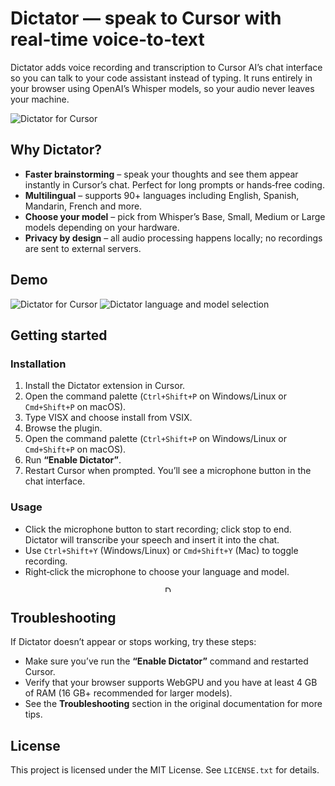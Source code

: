 # Dictator — speak to Cursor with real‑time voice‑to‑text

<p align="right">
<!--<a href="https://www.buymeacoffee.com/echosys" target="_blank"><img src="https://cdn.buymeacoffee.com/buttons/v2/default-blue.png" alt="Buy Me A Coffee" height="40 !mportant"></a>-->
<!--<a href="https://www.paypal.com/donate/?hosted_button_id=QTFKNZEVZDBGY" target="_blank"><img src="https://img.shields.io/badge/Donate-PayPal-blue.svg" alt="Donate via PayPal" height="40 !mportant"></a> -->
</p>

Dictator adds voice recording and transcription to Cursor AI’s chat interface so you can talk to your code assistant instead of typing. It runs entirely in your browser using OpenAI’s Whisper models, so your audio never leaves your machine.

![Dictator for Cursor](https://echosys.dev/images/others/dictator_social_preview.png)

## Why Dictator?

- **Faster brainstorming** – speak your thoughts and see them appear instantly in Cursor’s chat. Perfect for long prompts or hands‑free coding.
- **Multilingual** – supports 90+ languages including English, Spanish, Mandarin, French and more.
- **Choose your model** – pick from Whisper’s Base, Small, Medium or Large models depending on your hardware.
- **Privacy by design** – all audio processing happens locally; no recordings are sent to external servers.

## Demo

![Dictator for Cursor](https://echosys.dev/images/others/Dictator1.png)
![Dictator language and model selection](https://echosys.dev/images/others/Dictator2.png)

## Getting started

### Installation

1. Install the Dictator extension in Cursor.
2. Open the command palette (`Ctrl+Shift+P` on Windows/Linux or `Cmd+Shift+P` on macOS).
3. Type VISX and choose install from VSIX.
4. Browse the plugin.
5. Open the command palette (`Ctrl+Shift+P` on Windows/Linux or `Cmd+Shift+P` on macOS).
6. Run **“Enable Dictator”**.
7. Restart Cursor when prompted. You’ll see a microphone button in the chat interface.

### Usage

- Click the microphone button to start recording; click stop to end. Dictator will transcribe your speech and insert it into the chat.
- Use `Ctrl+Shift+Y` (Windows/Linux) or `Cmd+Shift+Y` (Mac) to toggle recording.
- Right‑click the microphone to choose your language and model.

<p align="center">
<!--<a href="https://www.buymeacoffee.com/echosys" target="_blank"><img src="https://cdn.buymeacoffee.com/buttons/v2/default-blue.png" alt="Buy Me A Coffee" height="40 !mportant"></a>-->
<a href="https://www.paypal.com/donate/?hosted_button_id=QTFKNZEVZDBGY" target="_blank"><img src="https://img.shields.io/badge/Donate-PayPal-blue.svg" alt="Donate via PayPal" height="10 !mportant"></a>
</p>


## Troubleshooting

If Dictator doesn’t appear or stops working, try these steps:

- Make sure you’ve run the **“Enable Dictator”** command and restarted Cursor.
- Verify that your browser supports WebGPU and you have at least 4 GB of RAM (16 GB+ recommended for larger models).
- See the **Troubleshooting** section in the original documentation for more tips.

## License

This project is licensed under the MIT License. See `LICENSE.txt` for details.
